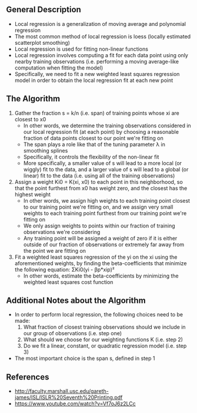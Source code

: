 ## General Description
- Local regression is a generalization of moving average and polynomial regression
- The most common method of local regression is loess (locally estimated scatterplot smoothing)
- Local regression is used for fitting non-linear functions
- Local regression involves computing a fit for each data point using only nearby training observations (i.e. performing a moving average-like computation when fitting the model)
- Specifically, we need to fit a new weighted least squares regression model in order to obtain the local regression fit at each new point

## The Algorithm
1. Gather the fraction s = k/n (i.e. span) of training points whose xi are closest to x0
	- In other words, we determine the training observations considered in our local regression fit (at each point) by choosing a reasonable fraction of data points closest to our point we're fitting on
	- The span plays a role like that of the tuning parameter λ in smoothing splines
	- Specifically, it controls the flexibility of the non-linear fit
	- More specifically, a smaller value of s will lead to a more local (or wiggly) fit to the data, and a larger value of s will lead to a global (or linear) fit to the data (i.e. using all of the training observations)
2. Assign a weight Ki0 = K(xi, x0) to each point in this neighborhood, so that the point furthest from x0 has weight zero, and the closest has the highest weight
	- In other words, we assign high weights to each training point closest to our training point we're fitting on, and we assign very small weights to each training point furthest from our training point we're fitting on
	- We only assign weights to points within our fraction of training observations we're considering
	- Any training point will be assigned a weight of zero if it is either outside of our fraction of observations or extremely far away from the point we are fitting on
3. Fit a weighted least squares regression of the yi on the xi using the aforementioned weights, by finding the beta-coefficients that minimize the following equation: ΣKi0(yi - βp*xip)²
	- In other words, estimate the beta-coefficients by minimizing the weighted least squares cost function

## Additional Notes about the Algorithm
- In order to perform local regression, the following choices need to be made: 
	1. What fraction of closest training observations should we include in our group of observations (i.e. step one)
	2. What should we choose for our weighting functions K (i.e. step 2)
	3. Do we fit a linear, constant, or quadratic regression model (i.e. step 3)
- The most important choice is the span s, defined in step 1


## References
- http://faculty.marshall.usc.edu/gareth-james/ISL/ISLR%20Seventh%20Printing.pdf
- https://www.youtube.com/watch?v=Vf7oJ6z2LCc
